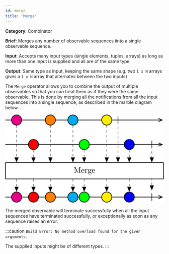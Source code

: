 ```yaml
---
id: merge
title: "Merge"
---
```


**Category**: Combinator

**Brief**: Merges any number of observable sequences iinto a single observable sequence.

**Input**: Accepts many input types (single elements, tuples, arrays) as long as more than one input is supplied and all are of the same type

**Output**: Same type as input, keeping the same shape (e.g. two `1 x N` arrays gives a `1 x N` array that alternates between the two inputs)

The `Merge` operator allows you to combine the output of multiple observables so that you can treat them as if they were the same observable. This is done by merging all the notifications from all the input sequences into a single sequence, as described in the marble diagram below.

![Merge operator](images/merge.svg)

The merged observable will terminate successfully when all the input sequences have terminated successfully, or exceptionally as soon as any sequence raises an error.

:::caution
`Build Error: No method overload found for the given arguments.`

The supplied inputs might be of different types.
:::